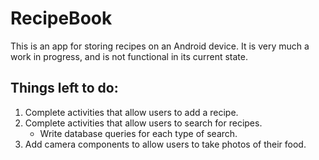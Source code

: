 # RecipeBook

This is an app for storing recipes on an Android device. It is very much a work in progress, and is not functional in its current state.

## Things left to do:

1. Complete activities that allow users to add a recipe.
2. Complete activities that allow users to search for recipes.
    - Write database queries for each type of search.
3. Add camera components to allow users to take photos of their food.
